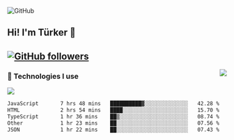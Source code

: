![GitHub](https://github.com/turkwr/turkwr/assets/63150613/e5462c44-ccab-48a0-8a33-9f1ea91ff35d)
<!-- ## Hi! I'm Türker 🖐️ -->
##  Hi! I'm Türker 👋
## [![GitHub followers](https://img.shields.io/github/followers/turkwr?color=333&label=Follow&logo=github&logoColor=fff&style=flat-square)](https://github.com/turkwr?tab=followers)
<a href="https://discord.com/users/162740870607536128">
 <img src="https://lanyard.cnrad.dev/api/162740870607536128?hideTimestamp=true&idleMessage=Just%20chillin'%20at%20the%20moment&bg=161a23&animated=true" align="right" />
</a>

### 🧠 Technologies I use
![](https://skillicons.dev/icons?i=js,ts,py,php,html,css,tailwind,bootstrap,nodejs,express,react,nextjs&theme=dark&perline=4)

<!--START_SECTION:waka-->

```txt
JavaScript       7 hrs 48 mins   ██████████▓░░░░░░░░░░░░░░   42.28 %
HTML             2 hrs 54 mins   ████░░░░░░░░░░░░░░░░░░░░░   15.70 %
TypeScript       1 hr 36 mins    ██▒░░░░░░░░░░░░░░░░░░░░░░   08.74 %
Other            1 hr 23 mins    ██░░░░░░░░░░░░░░░░░░░░░░░   07.56 %
JSON             1 hr 22 mins    ██░░░░░░░░░░░░░░░░░░░░░░░   07.43 %
```

<!--END_SECTION:waka-->
